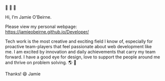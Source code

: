 👋  👋  👋    

Hi, I’m Jamie O'Beirne.

Please view my personal webpage: https://jamieobeirne.github.io/Developer/

Tech work is the most creative and exciting field I know of, especially for proactive team-players that feel passionate about web development like me. I am excited by innovation and daily achievements that carry my team forward. I have a good eye for design, love to support the people around me and thrive on problem solving.
🌎  💫


Thanks! 😄 
Jamie


